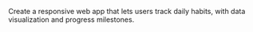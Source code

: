 Create a responsive web app that lets users track daily habits, with data visualization and progress milestones.